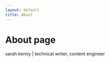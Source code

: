 ```yaml
---
layout: default
title: About
---
```

# About page

sarah kenny | technical writer, content engineer

